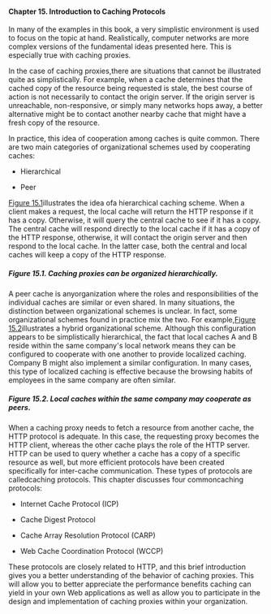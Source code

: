 #### Chapter 15. Introduction to Caching Protocols

In many of the examples in this book, a very simplistic environment is used to focus on the topic at hand. Realistically, computer networks are more complex versions of the fundamental ideas presented here. This is especially true with caching proxies.

In the case of caching proxies,there are situations that cannot be illustrated quite as simplistically. For example, when a cache determines that the cached copy of the resource being requested is stale, the best course of action is not necessarily to contact the origin server. If the origin server is unreachable, non-responsive, or simply many networks hops away, a better alternative might be to contact another nearby cache that might have a fresh copy of the resource.

In practice, this idea of cooperation among caches is quite common. There are two main categories of organizational schemes used by cooperating caches:

* Hierarchical

* Peer

[Figure 15.1](itss://chm/0672324547_ch15.html#ch15fig001)illustrates the idea ofa hierarchical caching scheme. When a client makes a request, the local cache will return the HTTP response if it has a copy. Otherwise, it will query the central cache to see if it has a copy. The central cache will respond directly to the local cache if it has a copy of the HTTP response, otherwise, it will contact the origin server and then respond to the local cache. In the latter case, both the central and local caches will keep a copy of the HTTP response.

##### Figure 15.1. Caching proxies can be organized hierarchically.



A peer cache is anyorganization where the roles and responsibilities of the individual caches are similar or even shared. In many situations, the distinction between organizational schemes is unclear. In fact, some organizational schemes found in practice mix the two. For example,[Figure 15.2](itss://chm/0672324547_ch15.html#ch15fig002)illustrates a hybrid organizational scheme. Although this configuration appears to be simplistically hierarchical, the fact that local caches A and B reside within the same company's local network means they can be configured to cooperate with one another to provide localized caching. Company B might also implement a similar configuration. In many cases, this type of localized caching is effective because the browsing habits of employees in the same company are often similar.

##### Figure 15.2. Local caches within the same company may cooperate as peers.



When a caching proxy needs to fetch a resource from another cache, the HTTP protocol is adequate. In this case, the requesting proxy becomes the HTTP client, whereas the other cache plays the role of the HTTP server. HTTP can be used to query whether a cache has a copy of a specific resource as well, but more efficient protocols have been created specifically for inter-cache communication. These types of protocols are calledcaching protocols. This chapter discusses four commoncaching protocols:

* Internet Cache Protocol \(ICP\)

* Cache Digest Protocol

* Cache Array Resolution Protocol \(CARP\)

* Web Cache Coordination Protocol \(WCCP\)

These protocols are closely related to HTTP, and this brief introduction gives you a better understanding of the behavior of caching proxies. This will allow you to better appreciate the performance benefits caching can yield in your own Web applications as well as allow you to participate in the design and implementation of caching proxies within your organization.

